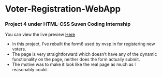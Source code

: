 # Voter-Registration-WebApp
### Project 4 under HTML-CSS Suven Coding Internship

You can view the live preview <a href="">Here</a>

<ul>
<li>In this project, I've rebuilt the form6 used by nvsp.in for registering new voters.</li>
<li>The page is very straightforward which doesn't have any of the dynamic functionality on the page, neither does the form actually submit.</li>
<li> The motive was to make it look like the real page as much as I reasonably could.</li>
</ul>
 

